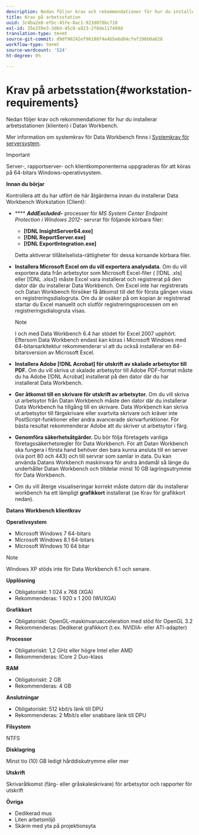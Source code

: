 ```yaml
---
description: Nedan följer krav och rekommendationer för hur du installerar arbetsstationen (klienten) i Datan Workbench.
title: Krav på arbetsstation
uuid: 3c4ba2e8-efbc-45fe-8ac1-923d070bc710
exl-id: 35e259e3-3d6d-45c8-a923-2f8de117489d
translation-type: tm+mt
source-git-commit: d9df90242ef96188f4e4b5e6d04cfef196b0a628
workflow-type: tm+mt
source-wordcount: '524'
ht-degree: 0%

---
```


# Krav på arbetsstation{#workstation-requirements}

Nedan följer krav och rekommendationer för hur du installerar arbetsstationen (klienten) i Datan Workbench.

Mer information om systemkrav för Data Workbench finns i [Systemkrav för serversystem](https://docs.adobe.com/help/en/data-workbench/using/server-admin-install/c-msr-server.html).

>[!IMPORTANT]
>
>Server-, rapportserver- och klientkomponenterna uppgraderas för att köras på 64-bitars Windows-operativsystem.

**Innan du börjar**

Kontrollera att du har utfört de här åtgärderna innan du installerar Data Workbench Workstation (Client):

* **** ***AddExcluded-*** processer för  *MS System Center Endpoint Protection i Windows 2012-* servrar för följande körbara filer:

   * **[!DNL InsightServer64.exe]**
   * **[!DNL ReportServer.exe]**
   * **[!DNL ExportIntegration.exe]**

   Detta aktiverar tillåtelselista-rättigheter för dessa korsande körbara filer.

* **Installera Microsoft Excel om du vill exportera analysdata.** Om du vill exportera data från arbetsytor som Microsoft Excel-filer (  [!DNL .xls] eller  [!DNL .xlsx]) måste Excel vara installerat och registrerat på den dator där du installerar Data Workbench. Om Excel inte har registrerats och Datan Workbench försöker få åtkomst till det för första gången visas en registreringsdialogruta. Om du är osäker på om kopian är registrerad startar du Excel manuellt och slutför registreringsprocessen om en registreringsdialogruta visas.

   >[!NOTE]
   >
   >I och med Data Workbench 6.4 har stödet för Excel 2007 upphört. Eftersom Data Workbench endast kan köras i Microsoft Windows med 64-bitarsarkitektur rekommenderar vi att du också installerar en 64-bitarsversion av Microsoft Excel.

* **Installera Adobe  [!DNL Acrobat] för utskrift av skalade arbetsytor till PDF.** Om du vill skriva ut skalade arbetsytor till Adobe PDF-format måste du ha Adobe  [!DNL Acrobat] installerat på den dator där du har installerat Data Workbench.

* **Ger åtkomst till en skrivare för utskrift av arbetsytor.** Om du vill skriva ut arbetsytor från Datan Workbench måste den dator där du installerar Data Workbench ha tillgång till en skrivare. Data Workbench kan skriva ut arbetsytor till färgskrivare eller svartvita skrivare och kräver inte PostScript-funktioner eller andra avancerade skrivarfunktioner. För bästa resultat rekommenderar Adobe att du skriver ut arbetsytor i färg.
* **Genomföra säkerhetsåtgärder.** Du bör följa företagets vanliga företagssäkerhetsregler för Data Workbench. För att Datan Workbench ska fungera i första hand behöver den bara kunna ansluta till en server (via port 80 och 443) och till servrar som samlar in data. Du kan använda Datans Workbench maskinvara för andra ändamål så länge du underhåller Datan Workbench och tilldelar minst 10 GB lagringsutrymme för Data Workbench.
* Om du vill återge visualiseringar korrekt måste datorn där du installerar workbench ha ett lämpligt **grafikkort** installerat (se Krav för grafikkort nedan).

**Datans Workbench klientkrav**

**Operativsystem**

* Microsoft Windows 7 64-bitars
* Microsoft Windows 8.1 64-bitars
* Microsoft Windows 10 64 bitar

>[!NOTE]
>
>Windows XP stöds inte för Data Workbench 6.1 och senare.

**Upplösning**

* Obligatoriskt: 1 024 x 768 (XGA)
* Rekommenderas: 1 920 x 1 200 (WUXGA)

**Grafikkort**

* Obligatoriskt: OpenGL-maskinvaruacceleration med stöd för OpenGL 3.2
* Rekommenderas: Dedikerat grafikkort (t.ex. NVIDIA- eller ATI-adapter)

**Processor**

* Obligatoriskt: 1,2 GHz eller högre Intel eller AMD
* Rekommenderas: ICore 2 Duo-klass

**RAM**

* Obligatoriskt: 2 GB
* Rekommenderas: 4 GB

**Anslutningar**

* Obligatoriskt: 512 kbit/s länk till DPU
* Rekommenderas: 2 Mbit/s eller snabbare länk till DPU

**Filsystem**

NTFS

**Disklagring**

Minst tio (10) GB ledigt hårddiskutrymme eller mer

**Utskrift**

Skrivaråtkomst (färg- eller gråskaleskrivare) för arbetsytor och rapporter för utskrift

**Övriga**

* Dedikerad mus
* Liten arbetsmiljö
* Skärm med yta på projektionsyta
